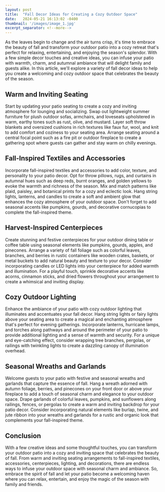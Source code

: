 ```yaml
---
layout: post
title:  "Fall Decor Ideas for Creating a Cozy Outdoor Space"
date:   2024-05-21 16:13:02 -0400
thumbnail: '/images/image_1.jpg'
excerpt_separator: <!--more-->
---
```

As the leaves begin to change and the air turns crisp, it's time to embrace the beauty of fall and transform your outdoor patio into a cozy retreat that's perfect for relaxing, entertaining, and enjoying the season's splendor.<!--more--> With a few simple decor touches and creative ideas, you can infuse your patio with warmth, charm, and autumnal ambiance that will delight family and guests alike. In this article, we'll explore a variety of fall decor ideas to help you create a welcoming and cozy outdoor space that celebrates the beauty of the season.

## Warm and Inviting Seating
Start by updating your patio seating to create a cozy and inviting atmosphere for lounging and socializing. Swap out lightweight summer furniture for plush outdoor sofas, armchairs, and loveseats upholstered in warm, earthy tones such as rust, olive, and mustard. Layer soft throw blankets and oversized cushions in rich textures like faux fur, wool, and knit to add comfort and coziness to your seating area. Arrange seating around a central focal point such as a fire pit or outdoor fireplace to create a gathering spot where guests can gather and stay warm on chilly evenings.

## Fall-Inspired Textiles and Accessories
Incorporate fall-inspired textiles and accessories to add color, texture, and personality to your patio decor. Opt for throw pillows, rugs, and curtains in autumnal hues such as deep reds, burnt oranges, and golden yellows to evoke the warmth and richness of the season. Mix and match patterns like plaid, paisley, and botanical prints for a cozy and eclectic look. Hang string lights, lanterns, and candles to create a soft and ambient glow that enhances the cozy atmosphere of your outdoor space. Don't forget to add seasonal accents like pumpkins, gourds, and decorative cornucopias to complete the fall-inspired theme.

## Harvest-Inspired Centerpieces
Create stunning and festive centerpieces for your outdoor dining table or coffee table using seasonal elements like pumpkins, gourds, apples, and pinecones. Arrange a variety of fall foliage such as colorful leaves, branches, and berries in rustic containers like wooden crates, baskets, or metal buckets to add natural beauty and texture to your decor. Consider incorporating candles or LED lights into your centerpiece for added warmth and illumination. For a playful touch, sprinkle decorative accents like acorns, cinnamon sticks, and dried flowers throughout your arrangement to create a whimsical and inviting display.

## Cozy Outdoor Lighting
Enhance the ambiance of your patio with cozy outdoor lighting that illuminates and accentuates your fall decor. Hang string lights or fairy lights above your seating area to create a magical and enchanting atmosphere that's perfect for evening gatherings. Incorporate lanterns, hurricane lamps, and torches along pathways and around the perimeter of your patio to provide additional lighting and a sense of warmth and security. For a unique and eye-catching effect, consider wrapping tree branches, pergolas, or railings with twinkling lights to create a dazzling canopy of illumination overhead.

## Seasonal Wreaths and Garlands
Welcome guests to your patio with festive and seasonal wreaths and garlands that capture the essence of fall. Hang a wreath adorned with autumn foliage, berries, and pinecones on your front door or above your fireplace to add a touch of seasonal charm and elegance to your outdoor space. Drape garlands of colorful leaves, pumpkins, and sunflowers along railings, fences, or pergolas to create a warm and inviting backdrop for your patio decor. Consider incorporating natural elements like burlap, twine, and jute ribbon into your wreaths and garlands for a rustic and organic look that complements your fall-inspired theme.

## Conclusion
With a few creative ideas and some thoughtful touches, you can transform your outdoor patio into a cozy and inviting space that celebrates the beauty of fall. From warm and inviting seating arrangements to fall-inspired textiles, accessories, centerpieces, lighting, and decorations, there are endless ways to infuse your outdoor space with seasonal charm and ambiance. So, embrace the spirit of fall and let your patio become a welcoming haven where you can relax, entertain, and enjoy the magic of the season with family and friends.
